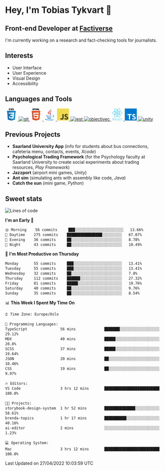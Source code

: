 # Hey, I'm Tobias Tykvart 🦉
## Front-end Developer at [Factiverse](https://www.factiverse.no/)

I'm currently working on a research and fact-checking tools for journalists.

## Interests

- User Interface
- User Experience
- Visual Design
- Accessibility

## Languages and Tools
<p align="left"> <a href="https://www.w3schools.com/css/" target="_blank" rel="noreferrer"> <img src="https://raw.githubusercontent.com/devicons/devicon/master/icons/css3/css3-original-wordmark.svg" alt="css3" width="40" height="40"/> </a> <a href="https://git-scm.com/" target="_blank" rel="noreferrer"> <img src="https://www.vectorlogo.zone/logos/git-scm/git-scm-icon.svg" alt="git" width="40" height="40"/> </a> <a href="https://www.w3.org/html/" target="_blank" rel="noreferrer"> <img src="https://raw.githubusercontent.com/devicons/devicon/master/icons/html5/html5-original-wordmark.svg" alt="html5" width="40" height="40"/> </a> <a href="https://www.java.com" target="_blank" rel="noreferrer"> <img src="https://raw.githubusercontent.com/devicons/devicon/master/icons/java/java-original.svg" alt="java" width="40" height="40"/> </a> <a href="https://developer.mozilla.org/en-US/docs/Web/JavaScript" target="_blank" rel="noreferrer"> <img src="https://raw.githubusercontent.com/devicons/devicon/master/icons/javascript/javascript-original.svg" alt="javascript" width="40" height="40"/> </a> <a href="https://jestjs.io" target="_blank" rel="noreferrer"> <img src="https://www.vectorlogo.zone/logos/jestjsio/jestjsio-icon.svg" alt="jest" width="40" height="40"/> </a> <a href="https://developer.apple.com/library/archive/documentation/Cocoa/Conceptual/ProgrammingWithObjectiveC/Introduction/Introduction.html" target="_blank" rel="noreferrer"> <img src="https://www.vectorlogo.zone/logos/apple_objectivec/apple_objectivec-icon.svg" alt="objectivec" width="40" height="40"/> </a> <a href="https://reactjs.org/" target="_blank" rel="noreferrer"> <img src="https://raw.githubusercontent.com/devicons/devicon/master/icons/react/react-original-wordmark.svg" alt="react" width="40" height="40"/> </a> <a href="https://www.typescriptlang.org/" target="_blank" rel="noreferrer"> <img src="https://raw.githubusercontent.com/devicons/devicon/master/icons/typescript/typescript-original.svg" alt="typescript" width="40" height="40"/> </a> <a href="https://unity.com/" target="_blank" rel="noreferrer"> <img src="https://www.vectorlogo.zone/logos/unity3d/unity3d-icon.svg" alt="unity" width="40" height="40"/> </a> </p>

## Previous Projects

- **Saarland University App** (info for students about bus connections, cafeteria menu, contacts, events, *Xcode*)
- **Psychological Trading Framework** (for the Psychology faculty at Saarland University to create social experiments about trading resources, *Play Framework*)
- **Jazzport** (airport mini games, *Unity*)
- **Ant sim** (simulating ants with assembly like code, *Java*)
- **Catch the sun** (mini game, *Python*)

## Sweet stats

<!--START_SECTION:waka-->
![Lines of code](https://img.shields.io/badge/From%20Hello%20World%20I%27ve%20Written--54%20Thousand%20lines%20of%20code-blue)

**I'm an Early 🐤** 

```text
🌞 Morning    56 commits     ███░░░░░░░░░░░░░░░░░░░░░░   13.66% 
🌆 Daytime    275 commits    ████████████████░░░░░░░░░   67.07% 
🌃 Evening    36 commits     ██░░░░░░░░░░░░░░░░░░░░░░░   8.78% 
🌙 Night      43 commits     ██░░░░░░░░░░░░░░░░░░░░░░░   10.49%

```
📅 **I'm Most Productive on Thursday** 

```text
Monday       55 commits     ███░░░░░░░░░░░░░░░░░░░░░░   13.41% 
Tuesday      55 commits     ███░░░░░░░░░░░░░░░░░░░░░░   13.41% 
Wednesday    32 commits     ██░░░░░░░░░░░░░░░░░░░░░░░   7.8% 
Thursday     112 commits    ██████░░░░░░░░░░░░░░░░░░░   27.32% 
Friday       81 commits     █████░░░░░░░░░░░░░░░░░░░░   19.76% 
Saturday     40 commits     ██░░░░░░░░░░░░░░░░░░░░░░░   9.76% 
Sunday       35 commits     ██░░░░░░░░░░░░░░░░░░░░░░░   8.54%

```


📊 **This Week I Spent My Time On** 

```text
⌚︎ Time Zone: Europe/Oslo

💬 Programming Languages: 
TypeScript               56 mins             ███████░░░░░░░░░░░░░░░░░░   29.12% 
MDX                      40 mins             █████░░░░░░░░░░░░░░░░░░░░   20.8% 
SCSS                     37 mins             █████░░░░░░░░░░░░░░░░░░░░   19.64% 
JSON                     20 mins             ██░░░░░░░░░░░░░░░░░░░░░░░   10.46% 
CSS                      19 mins             ██░░░░░░░░░░░░░░░░░░░░░░░   9.97%

🔥 Editors: 
VS Code                  3 hrs 12 mins       █████████████████████████   100.0%

🐱‍💻 Projects: 
storybook-design-system  1 hr 52 mins        ██████████████░░░░░░░░░░░   58.61% 
brenda-topics            1 hr 17 mins        ██████████░░░░░░░░░░░░░░░   40.16% 
ai-editor                2 mins              ░░░░░░░░░░░░░░░░░░░░░░░░░   1.23%

💻 Operating System: 
Mac                      3 hrs 12 mins       █████████████████████████   100.0%

```


 Last Updated on 27/04/2022 10:03:59 UTC
<!--END_SECTION:waka-->
